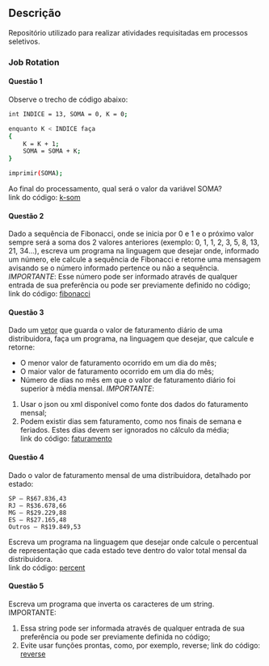 ## Descrição
Repositório utilizado para realizar atividades requisitadas em processos seletivos.

### Job Rotation
#### Questão 1
Observe o trecho de código abaixo:
```sh
int INDICE = 13, SOMA = 0, K = 0;

enquanto K < INDICE faça
{
    K = K + 1;
    SOMA = SOMA + K;
}

imprimir(SOMA);
```
Ao final do processamento, qual será o valor da variável SOMA? <br>
link do código: <a href="https://github.com/Sr-Souza-dev/Problems/blob/main/k-som.cpp">k-som<a>

#### Questão 2
Dado a sequência de Fibonacci, onde se inicia por 0 e 1 e o próximo valor sempre será a soma dos 2 valores anteriores (exemplo: 0, 1, 1, 2, 3, 5, 8, 13, 21, 34...), escreva um programa na linguagem que desejar onde, informado um número, ele calcule a sequência de Fibonacci e retorne uma mensagem avisando se o número informado pertence ou não a sequência. <br>
*IMPORTANTE*:
Esse número pode ser informado através de qualquer entrada de sua preferência ou pode ser previamente definido no código; <br>
link do código: <a href="https://github.com/Sr-Souza-dev/Problems/blob/main/fibonacci.cpp">fibonacci<a>

#### Questão 3
Dado um <a href="https://github.com/Sr-Souza-dev/Problems/blob/main/dados/dados.json">vetor<a> que guarda o valor de faturamento diário de uma distribuidora, faça um programa, na linguagem que desejar, que calcule e retorne:
* O menor valor de faturamento ocorrido em um dia do mês;
* O maior valor de faturamento ocorrido em um dia do mês;
* Número de dias no mês em que o valor de faturamento diário foi superior à média mensal.
*IMPORTANTE*: <br>
1. Usar o json ou xml disponível como fonte dos dados do faturamento mensal;
1. Podem existir dias sem faturamento, como nos finais de semana e feriados. Estes dias devem ser ignorados no cálculo da média; <br>
link do código: <a href="https://github.com/Sr-Souza-dev/Problems/blob/main/faturamento.py">faturamento<a>

#### Questão 4
Dado o valor de faturamento mensal de uma distribuidora, detalhado por estado:

    SP – R$67.836,43
    RJ – R$36.678,66
    MG – R$29.229,88
    ES – R$27.165,48
    Outros – R$19.849,53
    
Escreva um programa na linguagem que desejar onde calcule o percentual de representação que cada estado teve dentro do valor total mensal da distribuidora. <br>
link do código: <a href="https://github.com/Sr-Souza-dev/Problems/blob/main/percent.py">percent<a>

#### Questão 5
Escreva um programa que inverta os caracteres de um string.<br>
IMPORTANTE:
1. Essa string pode ser informada através de qualquer entrada de sua preferência ou pode ser previamente definida no código;
1. Evite usar funções prontas, como, por exemplo, reverse;
link do código: <a href="https://github.com/Sr-Souza-dev/Problems/blob/main/reverse.cpp">reverse<a>
